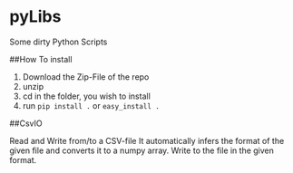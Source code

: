 pyLibs
======

Some dirty Python Scripts

##How To install

1. Download the Zip-File of the repo
2. unzip
3. cd in the folder, you wish to install
4. run `pip install .` or `easy_install .`

##CsvIO

Read and Write from/to a CSV-file
It automatically infers the format of the given file and converts it to a numpy array.
Write to the file in the given format.
